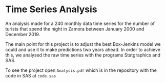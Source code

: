 # Time Series Analysis
An analysis made for a 240 monthly data time series for the number of turists that spend the night in Zamora between January 2000 and December 2019. 

The main point for this project is to adjust the best Box-Jenkins model we could and use it to make predictions two years ahead.
In order to achieve this, we analysed the raw time series with the programs Statgraphics and SAS.

To see the project open ```Analysis.pdf``` which is in the repository with the code in SAS at ```code.sas```
